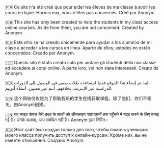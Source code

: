 
🇫🇷 Ce site n'a été créé que pour aider les élèves de ma classe à avoir les cours en ligne. Hormis eux, vous n'êtes pas concernés. Créé par Anonym.

🇬🇧 This site has only been created to help the students in my class access online courses. Aside from them, you are not concerned. Created by Anonym.

🇪🇸 Este sitio se ha creado únicamente para ayudar a los alumnos de mi clase a acceder a los cursos en línea. Aparte de ellos, ustedes no están concernidos. Creado por Anonym.

🇮🇹 Questo sito è stato creato solo per aiutare gli studenti della mia classe ad accedere ai corsi online. A parte loro, voi non siete interessati. Creato da Anonym.

🇸🇩 لقد تم إنشاء هذا الموقع فقط لمساعدة طلاب صفي في الوصول إلى الدورات الدراسية عبر الإنترنت. بخلافهم، أنتم غير معنيين. أنشأه أنونيم.

🇨🇳 这个网站仅仅是为了帮助我班的学生在线获取课程。除了他们，你们不相关。由Anonym创建。

🇮🇳 यह साइट केवल मेरी कक्षा के छात्रों को ऑनलाइन पाठ्यक्रमों तक पहुँचने में मदद करने के लिए बनाई गई है। उनके अलावा, आप संबंधित नहीं हैं। Anonym द्वारा निर्मित।

🇷🇺 Этот сайт был создан только для того, чтобы помочь ученикам моего класса получить доступ к онлайн-курсам. Кроме них, вы не имеете отношения. Создано Anonym.

